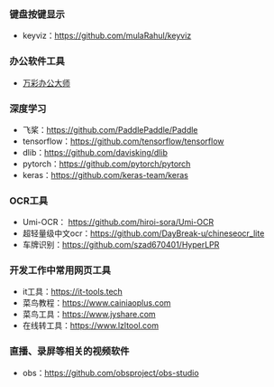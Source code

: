 <!--
 * @Author: findnr cym504875043@gmail.com
 * @Date: 2024-03-13 20:28:45
 * @LastEditors: findnr cym504875043@gmail.com
 * @LastEditTime: 2024-03-18 09:11:02
 * @FilePath: \instance_collection\docs\tools.md
 * @Description: 这是默认设置,请设置`customMade`, 打开koroFileHeader查看配置 进行设置: https://github.com/OBKoro1/koro1FileHeader/wiki/%E9%85%8D%E7%BD%AE
-->
### 键盘按键显示
- keyviz：https://github.com/mulaRahul/keyviz
### 办公软件工具
- [万彩办公大师](https://www.wofficebox.com/)
### 深度学习
- 飞桨：https://github.com/PaddlePaddle/Paddle
- tensorflow：https://github.com/tensorflow/tensorflow
- dlib：https://github.com/davisking/dlib
- pytorch：https://github.com/pytorch/pytorch
- keras：https://github.com/keras-team/keras
  
### OCR工具
- Umi-OCR： https://github.com/hiroi-sora/Umi-OCR
- 超轻量级中文ocr：https://github.com/DayBreak-u/chineseocr_lite
- 车牌识别：https://github.com/szad670401/HyperLPR
### 开发工作中常用网页工具
- it工具：https://it-tools.tech
- 菜鸟教程：https://www.cainiaoplus.com
- 菜鸟工具：https://www.jyshare.com
- 在线转工具：https://www.lzltool.com

### 直播、录屏等相关的视频软件
- obs：https://github.com/obsproject/obs-studio
